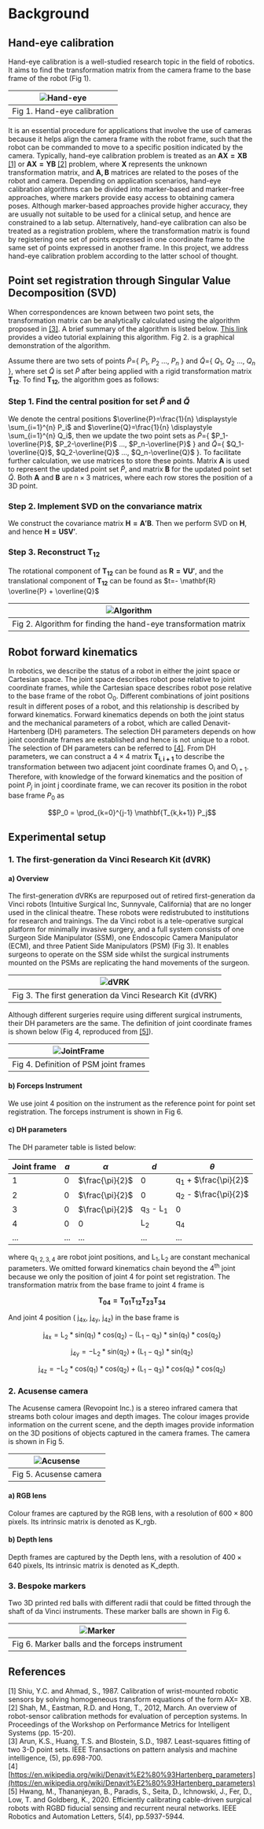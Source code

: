 # Background

## Hand-eye calibration
Hand-eye calibration is a well-studied research topic in the field of robotics. It aims to find the transformation matrix from the camera frame to the base frame of the robot (Fig 1). 

<!--- 
<p align="center" width="100%">
    <img width="50%" src=../Pics_for_demo/HandEye.jpg> <br>
    Fig 1. Hand-eye calibration <br>
</p>
 -->

| ![Hand-eye](Pics_for_demo/HandEye.jpg "Hand-eye calibration")|
|:--:|
| Fig 1. Hand-eye calibration |

It is an essential procedure for applications that involve the use of cameras because it helps align the camera frame with the robot frame, such that the robot can be commanded to move to a specific position indicated by the camera. Typically, hand-eye calibration problem is treated as an $\mathbf{AX=XB}$ [[1]](#1) or $\mathbf{AX=YB}$ [[2]](#2) problem, where $\mathbf{X}$ represents the unknown transformation matrix, and $\mathbf{A,B}$ matrices are related to the poses of the robot and camera. Depending on application scenarios, hand-eye calibration algorithms can be divided into marker-based and marker-free approaches, where markers provide easy access to obtaining camera poses. Although marker-based approaches provide higher accuracy, they are usually not suitable to be used for a clinical setup, and hence are constrained to a lab setup. Alternatively, hand-eye calibration can also be treated as a registration problem, where the transformation matrix is found by registering one set of points expressed in one coordinate frame to the same set of points expressed in another frame. In this project, we address hand-eye calibration problem according to the latter school of thought.

## Point set registration through Singular Value Decomposition (SVD)
When correspondences are known between two point sets, the transformation matrix can be analytically calculated using the algorithm proposed in [[3]](#3). A brief summary of the algorithm is listed below. [This link](https://www.youtube.com/watch?v=dhzLQfDBx2Q) provides a video tutorial explaining this algorithm. Fig 2. is a graphical demonstration of the algorithm.

Assume there are two sets of points $\tilde{P}$={ $P_1$, $P_2$ ..., $P_n$ } and $\tilde{Q}$={ $Q_1$, $Q_2$ ..., $Q_n$ }, where set $\tilde{Q}$ is set $\tilde{P}$ after being applied with a rigid transformation matrix $\mathbf{T_{12}}$. To find $\mathbf{T_{12}}$, the algorithm goes as follows:

### Step 1. Find the central position for set $\tilde{P}$ and $\tilde{Q}$
We denote the central positions $\overline{P}=\frac{1}{n} \displaystyle \sum_{i=1}^{n} P_i$ and $\overline{Q}=\frac{1}{n} \displaystyle \sum_{i=1}^{n} Q_i$, then we update the two point sets as $\tilde{P}$={ $P_1-\overline{P}$, $P_2-\overline{P}$ ..., $P_n-\overline{P}$ } and $\tilde{Q}$={ $Q_1-\overline{Q}$, $Q_2-\overline{Q}$ ..., $Q_n-\overline{Q}$ }. To facilitate further calculation, we use matrices to store these points. Matrix $\mathbf{A}$ is used to represent the updated point set $\tilde{P}$, and matrix $\mathbf{B}$ for the updated point set $\tilde{Q}$. Both $\mathbf{A}$ and $\mathbf{B}$ are $\textrm{n} \times \textrm{3}$ matrices, where each row stores the position of a 3D point.

### Step 2. Implement SVD on the convariance matrix
We construct the covariance matrix $\mathbf{H=A'B}$. Then we perform SVD on $\mathbf{H}$, and hence $\mathbf{H=USV'}$. 

### Step 3. Reconstruct $\mathbf{T_{12}}$
The rotational component of $\mathbf{T_{12}}$ can be found as $\mathbf{R=VU'}$, and the translational component of $\mathbf{T_{12}}$ can be found as $t=- \mathbf{R} \overline{P} + \overline{Q}$

<!---
<p align="center" width="100%">
    <img width="50%" src=../Pics_for_demo/Algorithm.jpg> <br>
    Fig 2. Algorithm for finding the hand-eye transformation matrix <br>
</p>
--->

| ![Algorithm](../Pics_for_demo/Algorithm.jpg "Algorithm")|
|:--:|
| Fig 2. Algorithm for finding the hand-eye transformation matrix |

## Robot forward kinematics
In robotics, we describe the status of a robot in either the joint space or Cartesian space. The joint space describes robot pose relative to joint coordinate frames, while the Cartesian space describes robot pose relative to the base frame of the robot $\mathrm{O_0}$. Different combinations of joint positions result in different poses of a robot, and this relationship is described by forward kinematics. Forward kinematics depends on both the joint status and the mechanical parameters of a robot, which are called Denavit-Hartenberg (DH) parameters. The selection DH parameters depends on how joint coordinate frames are established and hence is not unique to a robot. The selection of DH parameters can be referred to [[4]](#4). From DH parameters, we can construct a $\textrm{4} \times \textrm{4}$ matrix $\mathbf{T_{i,i+1}}$ to describe the transformation between two adjacent joint coordinate frames $\mathrm{O_i}$ and $\mathrm{O_{i+1}}$. Therefore, with knowledge of the forward kinematics and the position of point $P_j$ in joint $\textrm{j}$ coordinate frame, we can recover its position in the robot base frame $P_0$ as 

$$P_0 = \prod_{k=0}^{j-1} \mathbf{T_{k,k+1}} P_j$$

## Experimental setup

### 1. The first-generation da Vinci Research Kit (dVRK)

#### a) Overview

The first-generation dVRKs are repurposed out of retired first-generation da Vinci robots (Intuitive Surgical Inc, Sunnyvale, California) that are no longer used in the clinical theatre. These robots were redistrubuted to institutions for research and trainings. The da Vinci robot is a tele-operative surgical platform for minimally invasive surgery, and a full system consists of one Surgeon Side Manipulator (SSM), one Endoscopic Camera Manipulator (ECM), and three Patient Side Manipulators (PSM) (Fig 3). It enables surgeons to operate on the SSM side whilst the surgical instruments mounted on the PSMs are replicating the hand movements of the surgeon.

<!---
<p align="center" width="100%">
    <img width="50%" src=../Pics_for_demo/dvrk.jpeg> <br>
    Fig 3. The first generation da Vinci Research Kit (dVRK) <br>
</p>
--->

| ![dVRK](../Pics_for_demo/dvrk.jpeg "dvrk")|
|:--:|
| Fig 3. The first generation da Vinci Research Kit (dVRK) |

Although different surgeries require using different surgical instruments, their DH parameters are the same. The definition of joint coordinate frames is shown below (Fig 4, reproduced from [[5]](#5)).

<!---
<p align="center" width="100%">
    <img width="50%" src=../Pics_for_demo/JointFrame.png> <br>
    Fig 4. Definition of PSM joint frames <br>
</p>
--->

| ![JointFrame](../Pics_for_demo/JointFrame.png "JointFrame")|
|:--:|
| Fig 4. Definition of PSM joint frames |

#### b) Forceps Instrument

We use joint $4$ position on the instrument as the reference point for point set registration. The forceps instrument is shown in Fig 6.

#### c) DH parameters
The DH parameter table is listed below:
    
    
| **Joint frame** | **$a$** | **$\alpha$** | **$d$** | **$\theta$** |
| -------------   | ------------- | ------------- | ------------- |------------- |
| 1 | $\textrm{0}$ | $\frac{\pi}{2}$ | $\textrm{0}$ | $\textrm{q}_\textrm{1}$ + $\frac{\pi}{2}$ | 
| 2 | $\textrm{0}$ | $\frac{\pi}{2}$ | $\textrm{0}$ | $\textrm{q}_\textrm{2}$ - $\frac{\pi}{2}$ |
| 3 | $\textrm{0}$ | $\frac{\pi}{2}$ | $\textrm{q}_\textrm{3}$ - $\textrm{L}_1$ | $\textrm{0}$ |
| 4 | $\textrm{0}$ | $\textrm{0}$ | $\textrm{L}_\textrm{2}$ | $\textrm{q}_\textrm{4}$ |
| ... | ... | ... | ... | ... |

where $\textrm{q}_{1,2,3,4}$ are robot joint positions, 
and $\textrm{L} _ \textrm{1}, \textrm{L}_2$ are constant mechanical parameters. We omitted forward kinematics chain beyond the $4^{\textrm{th}}$ joint because we only the position of joint $4$ for point set registration. The transformation matrix from the base frame to joint $4$ frame is 

$$\mathbf{T_{04}=T_{01}T_{12}T_{23}T_{34}}$$

And joint 4 position ( $\textrm{j} _ \textrm{4x}$, $\textrm{j} _ \textrm{4y}$, $\textrm{j} _ \textrm{4z}$) in the base frame is 

$$ \textrm{j} _ \textrm{4x} = \textrm{L}_2 * \textrm{sin} (\textrm{q}_1) * \textrm{cos}(\textrm{q}_2) - (\textrm{L}_1- \textrm{q}_3) * \textrm{sin}( \textrm{q}_1) * \textrm{cos}( \textrm{q}_2) $$

$$ \textrm{j} _ \textrm{4y} = -\textrm{L}_2 * \textrm{sin}( \textrm{q}_2) + (\textrm{L}_1 - \textrm{q}_3)* \textrm{sin}( \textrm{q}_2)$$

$$ \textrm{j} _ \textrm{4z} = -\textrm{L}_2 * \textrm{cos}( \textrm{q}_1) * \textrm{cos}( \textrm{q}_2) + ( \textrm{L}_1 - \textrm{q}_3) * \textrm{cos}( \textrm{q}_1) * \textrm{cos}( \textrm{q}_2)$$

### 2. Acusense camera

The Acusense camera (Revopoint Inc.) is a stereo infrared camera that streams both colour images and depth images. The colour images provide information on the current scene, and the depth images provide information on the 3D positions of objects captured in the camera frames. The camera is shown in Fig 5.

<!---
<p align="center" width="100%">
    <img width="50%" src=../Pics_for_demo/Acusense_annotated.jpg> <br>
    Fig 5. Acusense camera <br>
</p>
--->

| ![Acusense](../Pics_for_demo/Acusense_annotated.jpg "Acusense")|
|:--:|
| Fig 5. Acusense camera |

#### a) RGB lens
Colour frames are captured by the RGB lens, with a resolution of $\textrm{600} \times \textrm{800}$ pixels. Its intrinsic matrix is denoted as K_rgb.

#### b) Depth lens
Depth frames are captured by the Depth lens, with a resolution of $\textrm{400} \times \textrm{640}$ pixels, Its intrinsic matrix is denoted as K_depth.

### 3. Bespoke markers<br />
Two 3D printed red balls with different radii that could be fitted through the shaft of da Vinci instruments. These marker balls are shown in Fig 6.

<!---
<p align="center" width="100%">
    <img width="50%" src=../Pics_for_demo/marker_Forceps_annotated.jpg> <br>
    Fig 6. Marker balls and the forceps instrument <br>
</p>
--->

| ![Marker](../Pics_for_demo/marker_Forceps_annotated.jpg "Marker")|
|:--:|
| Fig 6. Marker balls and the forceps instrument |

## References
<a id="1">[1]</a> 
Shiu, Y.C. and Ahmad, S., 1987. Calibration of wrist-mounted robotic sensors by solving homogeneous transform equations of the form AX= XB.<br />
<a id="2">[2]</a> 
Shah, M., Eastman, R.D. and Hong, T., 2012, March. An overview of robot-sensor calibration methods for evaluation of perception systems. In Proceedings of the Workshop on Performance Metrics for Intelligent Systems (pp. 15-20). <br /> 
<a id="3">[3]</a> 
Arun, K.S., Huang, T.S. and Blostein, S.D., 1987. Least-squares fitting of two 3-D point sets. IEEE Transactions on pattern analysis and machine intelligence, (5), pp.698-700. <br />
<a id="4">[4]</a> 
[https://en.wikipedia.org/wiki/Denavit%E2%80%93Hartenberg_parameters](https://en.wikipedia.org/wiki/Denavit%E2%80%93Hartenberg_parameters) <br />
<a id="5">[5]</a>
Hwang, M., Thananjeyan, B., Paradis, S., Seita, D., Ichnowski, J., Fer, D., Low, T. and Goldberg, K., 2020. Efficiently calibrating cable-driven surgical robots with RGBD fiducial sensing and recurrent neural networks. IEEE Robotics and Automation Letters, 5(4), pp.5937-5944. <br />











